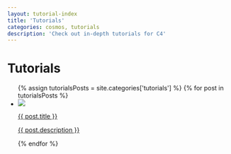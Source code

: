 ```yaml
---
layout: tutorial-index
title: 'Tutorials'
categories: cosmos, tutorials
description: 'Check out in-depth tutorials for C4'
---
```


# Tutorials

<div class="row">
	<ul class="col-md-12 col-sm-12 col-xs-12 examples-block list-unstyled">
		{% assign tutorialsPosts = site.categories['tutorials'] %}
		{% for post in tutorialsPosts %}
		  <li class="text-center">
		  	<div class="wrapper">
			  	<a href="{{ post.url }}">
			  		<div>
			  			<span class="img">
				  			<img src="{{ site.baseurl }}/images/tutorials/{{ post.url | split: '/' | last }}/{{ post.image }}" class="img-responsive" />
				  		</span>
				  		<div class="text">
					  		<p class="title">{{ post.title }}</p>
					  		<p>{{ post.description }}</p>
					  	</div>
				  	</div>
				  </a>
				</div>
		  </li>
		{% endfor %}
	</ul>
</div>